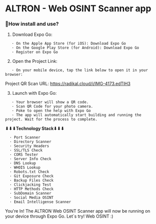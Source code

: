 # ALTRON - Web OSINT Scanner app

### **🚀How install and use?**
1. Download Expo Go:
```
   · On the Apple App Store (for iOS): Download Expo Go
   · On the Google Play Store (for Android): Download Expo Go
   · Register on Expo Go
```
2. Open the Project Link:
```
   · On your mobile device, tap the link below to open it in your browser: 
```
   Project QR Scan URL: https://radikal.cloud/i/IMG-4173.edTlH3

3. Launch with Expo Go:
```
   · Your browser will show a QR code.
   · Scan QR Code for your photo camera.
   · Poke to open the help with Expo Go
   · The app will automatically start building and running the project. Wait for the process to complete.
```
**⬇⬇⬇Technology Stack⬇⬇⬇**
```
  · Port Scanner
  · Directory Scanner
  · Security Headers
  · SSL/TLS Check
  · CORS Tester
  · Server Info Check
  · DNS Lookup
  · WHOIS Lookup
  · Robots.txt Check
  · Git Exposure Check
  · Backup Files Check
  · Clickjacking Test
  · HTTP Methods Check
  · SubDomain Scanner
  · Social Media OSINT
  · Email Intelligense Scanner
```

You're In!
The ALTRON Web OSINT Scanner app will now be running on your device through Expo Go. Let`s try! Web OSINT :)
